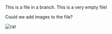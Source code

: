 This is a file in a branch.
This is a very empty file!

Could we add images to the file?

![rat](https://cdn.pixabay.com/photo/2013/07/12/17/39/rat-152162_1280.png "Rat 1")
